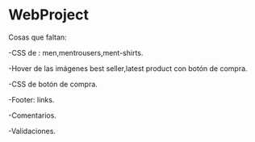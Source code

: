 # WebProject
Cosas que faltan: 

-CSS de : men,mentrousers,ment-shirts.

-Hover de las imágenes best seller,latest product con botón de compra.

-CSS de botón de compra.

-Footer: links.

-Comentarios.

-Validaciones.

